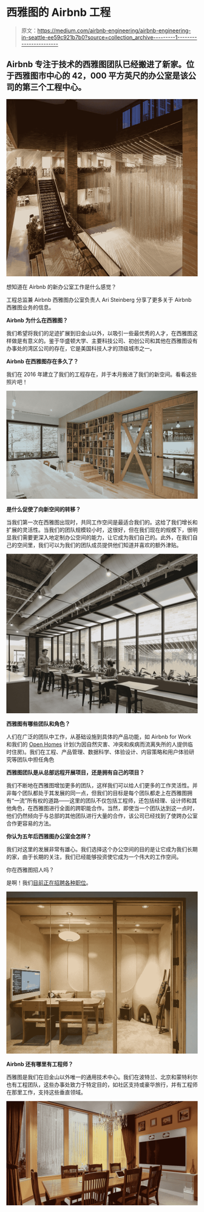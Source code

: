 # 西雅图的 Airbnb 工程

> 原文：<https://medium.com/airbnb-engineering/airbnb-engineering-in-seattle-ee59c921b7b0?source=collection_archive---------1----------------------->

## Airbnb 专注于技术的西雅图团队已经搬进了新家。位于西雅图市中心的 42，000 平方英尺的办公室是该公司的第三个工程中心。

![](img/78c934574095796314f8342037f9059f.png)

想知道在 Airbnb 的新办公室工作是什么感觉？

工程总监兼 Airbnb 西雅图办公室负责人 Ari Steinberg 分享了更多关于 Airbnb 西雅图业务的信息。

**Airbnb 为什么在西雅图？**

我们希望将我们的足迹扩展到旧金山以外，以吸引一些最优秀的人才，在西雅图这样做是有意义的。鉴于华盛顿大学、主要科技公司、初创公司和其他在西雅图设有办事处的湾区公司的存在，它是美国科技人才的顶级城市之一。

**Airbnb 在西雅图存在多久了？**

我们在 2016 年建立了我们的工程存在，并于本月搬进了我们的新空间。看看这些照片吧！

![](img/45139f6c66b48b388d551a5cdc091c3e.png)

**是什么促使了向新空间的转移？**

当我们第一次在西雅图出现时，共同工作空间是最适合我们的。这给了我们增长和扩展的灵活性。当我们的团队规模较小时，这很好，但在我们现在的规模下，很明显我们需要更深入地定制办公空间的能力，让它成为我们自己的。此外，在我们自己的空间里，我们可以为我们的团队成员提供他们知道并喜欢的额外津贴。

![](img/c17488e3836c73fa099cec7b0e548f14.png)

**西雅图有哪些团队和角色？**

人们在广泛的团队中工作，从基础设施到具体的产品功能，如 Airbnb for Work 和我们的 [Open Homes](https://www.airbnb.com/openhomes) 计划(为因自然灾害、冲突和疾病而流离失所的人提供临时住房)。我们在工程、产品管理、数据科学、体验设计、内容策略和用户体验研究等团队中担任角色

**西雅图团队是从总部远程开展项目，还是拥有自己的项目？**

我们不断地在西雅图增加更多的团队，这样我们可以给人们更多的工作灵活性。并非每个团队都处于其发展的同一点，但我们的目标是每个团队都走上在西雅图拥有“一流”所有权的道路——这里的团队不仅包括工程师，还包括经理、设计师和其他角色，在西雅图进行全面的跨职能合作。当然，即使当一个团队达到这一点时，他们仍然倾向于与总部的其他团队进行大量的合作，该公司已经找到了使跨办公室合作更容易的方法。

**你认为五年后西雅图办公室会怎样？**

我们对这里的发展非常有雄心。我们选择这个办公空间的目的是让它成为我们长期的家，由于长期的关注，我们已经能够投资使它成为一个伟大的工作空间。

你在西雅图招人吗？

是啊！我们[目前正在招聘各种职位](https://www.airbnb.com/careers/locations/seattle-united-states)。

![](img/32c516ffb41041515276b98def394446.png)

**Airbnb 还有哪里有工程师？**

西雅图是我们在旧金山以外唯一的通用技术中心。我们在波特兰、北京和蒙特利尔也有工程团队，这些办事处致力于特定目的，如社区支持或豪华旅行，并有工程师在那里工作，支持这些垂直领域。

![](img/597cc769127ec8cf9fbb867fbe3298d9.png)